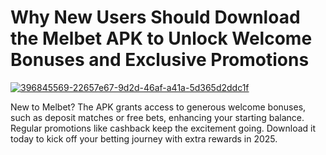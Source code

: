 # Why New Users Should Download the Melbet APK to Unlock Welcome Bonuses and Exclusive Promotions

<a href="https://t.me/gamemodfreecom">![396845569-22657e67-9d2d-46af-a41a-5d365d2ddc1f](https://github.com/user-attachments/assets/1b045e2e-67bc-4ca0-9184-cf10ef9ee605)</a>

New to Melbet? The APK grants access to generous welcome bonuses, such as deposit matches or free bets, enhancing your starting balance. Regular promotions like cashback keep the excitement going. Download it today to kick off your betting journey with extra rewards in 2025.
